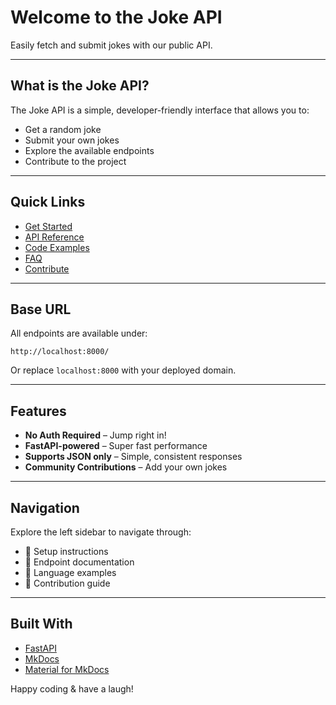 # Welcome to the Joke API

Easily fetch and submit jokes with our public API.

---

## What is the Joke API?

The Joke API is a simple, developer-friendly interface that allows you to:

- Get a random joke
- Submit your own jokes
- Explore the available endpoints
- Contribute to the project

---

## Quick Links

- [Get Started](quickstart/getting-started.md)
- [API Reference](api/get-joke.md)
- [Code Examples](examples/python.md)
- [FAQ](faq.md)
- [Contribute](contribute.md)

---

## Base URL

All endpoints are available under:

```
http://localhost:8000/
```

Or replace `localhost:8000` with your deployed domain.

---

## Features

- **No Auth Required** – Jump right in!
- **FastAPI-powered** – Super fast performance
- **Supports JSON only** – Simple, consistent responses
- **Community Contributions** – Add your own jokes

---

## Navigation

Explore the left sidebar to navigate through:

- 🔹 Setup instructions
- 🔹 Endpoint documentation
- 🔹 Language examples
- 🔹 Contribution guide

---

## Built With

- [FastAPI](https://fastapi.tiangolo.com/)
- [MkDocs](https://www.mkdocs.org/)
- [Material for MkDocs](https://squidfunk.github.io/mkdocs-material/)

Happy coding & have a laugh!

